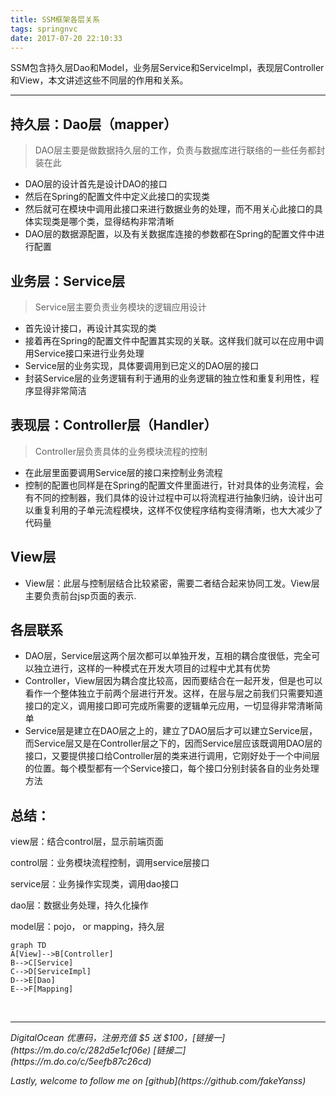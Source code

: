 ```yaml
---
title: SSM框架各层关系
tags: springnvc
date: 2017-07-20 22:10:33
---
```

SSM包含持久层Dao和Model，业务层Service和ServiceImpl，表现层Controller和View，本文讲述这些不同层的作用和关系。

<!--more-->

---

 ## 持久层：Dao层（mapper）

> DAO层主要是做数据持久层的工作，负责与数据库进行联络的一些任务都封装在此

* DAO层的设计首先是设计DAO的接口
* 然后在Spring的配置文件中定义此接口的实现类
* 然后就可在模块中调用此接口来进行数据业务的处理，而不用关心此接口的具体实现类是哪个类，显得结构非常清晰
* DAO层的数据源配置，以及有关数据库连接的参数都在Spring的配置文件中进行配置

## 业务层：Service层
> Service层主要负责业务模块的逻辑应用设计

* 首先设计接口，再设计其实现的类
* 接着再在Spring的配置文件中配置其实现的关联。这样我们就可以在应用中调用Service接口来进行业务处理
* Service层的业务实现，具体要调用到已定义的DAO层的接口
* 封装Service层的业务逻辑有利于通用的业务逻辑的独立性和重复利用性，程序显得非常简洁

## 表现层：Controller层（Handler）
> Controller层负责具体的业务模块流程的控制

* 在此层里面要调用Service层的接口来控制业务流程
* 控制的配置也同样是在Spring的配置文件里面进行，针对具体的业务流程，会有不同的控制器，我们具体的设计过程中可以将流程进行抽象归纳，设计出可以重复利用的子单元流程模块，这样不仅使程序结构变得清晰，也大大减少了代码量

## View层
* View层：此层与控制层结合比较紧密，需要二者结合起来协同工发。View层主要负责前台jsp页面的表示.

## 各层联系

* DAO层，Service层这两个层次都可以单独开发，互相的耦合度很低，完全可以独立进行，这样的一种模式在开发大项目的过程中尤其有优势
* Controller，View层因为耦合度比较高，因而要结合在一起开发，但是也可以看作一个整体独立于前两个层进行开发。这样，在层与层之前我们只需要知道接口的定义，调用接口即可完成所需要的逻辑单元应用，一切显得非常清晰简单
* Service层是建立在DAO层之上的，建立了DAO层后才可以建立Service层，而Service层又是在Controller层之下的，因而Service层应该既调用DAO层的接口，又要提供接口给Controller层的类来进行调用，它刚好处于一个中间层的位置。每个模型都有一个Service接口，每个接口分别封装各自的业务处理方法


## 总结：
view层：结合control层，显示前端页面

control层：业务模块流程控制，调用service层接口

service层：业务操作实现类，调用dao接口

dao层：数据业务处理，持久化操作

model层：pojo， or mapping，持久层


```mermaid
graph TD
A[View]-->B[Controller]
B-->C[Service]
C-->D[ServiceImpl]
D-->E[Dao]
E-->F[Mapping]
```

<br>

---
<p id="div-border-left-red"><i>DigitalOcean 优惠码，注册充值 $5 送 $100，[链接一](https://m.do.co/c/282d5e1cf06e) [链接二](https://m.do.co/c/5eefb87c26cd)</i></p>
<p id="div-border-left-red"><i>Lastly, welcome to follow me on [github](https://github.com/fakeYanss)</i></p>
